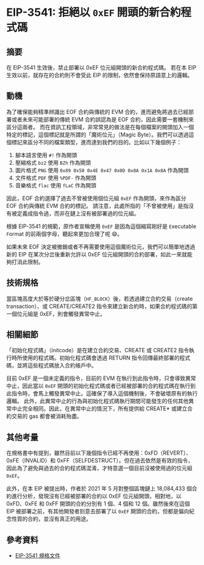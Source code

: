 # EIP-3541: 拒絕以 `0xEF` 開頭的新合約程式碼

## 摘要

在 EIP-3541 生效後，禁止部署以 0xEF 位元組開頭的新合約程式碼。
若在本 EIP 生效以前，就存在的合約則不會受此 EIP 的限制，依然會保持原語意上的邏輯。

## 動機

為了確保能夠精準辨識出 EOF 合約與傳統的 EVM 合約，進而避免將過去已經部署或者未來可能部署的傳統 EVM 合約誤認為是 EOF 合約，因此需要一套機制來區分這兩者。
而在資訊工程領域，非常常見的做法是在每個檔案的開頭加入一個特定的標記，這個標記就是所謂的「魔術位元」（Magic Byte）。我們可以透過這個標記來區分不同的檔案類型，進而達到我們的目的。比如以下幾個例子：
1. 腳本語言使用 `#!` 作為開頭
2. 壓縮格式 `bz2` 使用 `BZh` 作為開頭
3. 圖片格式 `PNG` 使用 `0x89 0x50 0x4E 0x47 0x0D 0x0A 0x1A 0x0A` 作為開頭
4. 文件格式 `PDF` 使用 `%PDF-` 作為開頭
5. 音樂格式 `flac` 使用 `fLaC` 作為開頭

因此，EOF 合約選擇了過去不曾被使用個位元組 `0xEF` 作為開頭，來作為區分 EOF 合約與傳統 EVM 合約的標記。
請注意，此處所指的「不曾被使用」是指沒有被定義成指令過，而非在鏈上沒有被部署過的位元組。

根據 EIP-3541 的規範，原作者宣稱使用 `0xEF` 是因為這個縮寫剛好是 `E`xecutable `F`ormat 的前兩個字母，聽起來更加合理了呢 😄。

如果未來 EOF 決定被撤銷或者不再需要使用這個魔術位元，我們可以簡單地透過新的 EIP 在某次分岔後重新允許以 0xEF 位元組開頭的合約部署，如此一來就能夠打消此限制。

## 技術規格

當區塊高度大於等於硬分岔區塊（`HF_BLOCK`）後，若透過建立合約交易（create transaction）、或 CREATE/CREATE2 指令來建立新合約時，如果合約程式碼的第一個位元組是 0xEF，則會觸發異常中止。

## 相關細節

「初始化程式碼」（initcode）是在建立合約交易、CREATE 或 CREATE2 指令執行時所使用的程式碼。初始化程式碼會透過 RETURN 指令回傳最終部署的程式碼，並將這些程式碼放入合約帳戶中。

目前 0xEF 是一個未定義的指令，目前的 EVM 在執行到此指令時，只會導致異常中止，因此當以 `0xEF` 開頭的初始化程式碼或者已經被部署的合約程式碼在執行到此指令時，會馬上觸發異常中止。這確保了導入這個機制後，不會破壞原有的執行邏輯。
此外，此異常中止的行為與初始化程式碼執行期間可能發生的任何其他異常中止完全相同。因此，在異常中止的情況下，所有提供給 CREATE* 或建立合約交易的 gas 都會被消耗殆盡。

## 其他考量
在規格書中有提到，雖然目前以下幾個指令已經不再使用：0xFD（REVERT）、0xFE（INVALID）和 0xFF（SELFDESTRUCT）。但在過去依然是有效的指令，因此為了避免與過去的合約程式碼混淆，才特意選一個目前沒被使用過的位元組 `0xEF`。

此外，在本 EIP 被提出時，作者於 2021 年 5 月對整個區塊鏈上 18,084,433 個合約進行分析，發現沒有已經被部署的合約以 0xEF 位元組開頭，相對地，以 0xFD、0xFE 和 0xFF 開頭的合約分別有 1 個、4 個和 12 個。雖然後來在這個 EIP 被部署之前，有其他開發者刻意去部署了以 `0xEF` 開頭的合約，但都是偏向紀念性質的合約，並沒有真正的用途。

## 參考資料
- [EIP-3541 規格文件](https://eips.ethereum.org/EIPS/eip-3541)